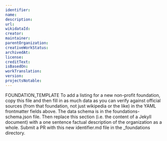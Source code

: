 ```yaml
---
identifier:
name:
description:
url:
wikidataId:
creator:
maintainer:
parentOrganization:
creativeWorkStatus:
archivedAt:
license:
creditText:
isBasedOn:
workTranslation:
version:
projectsNotable:
---
```


FOUNDATION_TEMPLATE To add a listing for a new non-profit foundation, copy this file and then fill in as much data as you can verify against official sources (from that foundation, not just wikipedia or the like) in the YAML frontmatter fields above.  The data schema is in the foundations-schema.json file.  Then replace this section (i.e. the content of a Jekyll document) with a one sentence factual description of the organization as a whole.  Submit a PR with this new identifier.md file in the _foundations directory.
